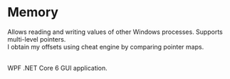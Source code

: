 # Memory
Allows reading and writing values of other Windows processes. Supports multi-level pointers.<br>
I obtain my offsets using cheat engine by comparing pointer maps.<br><br>

WPF .NET Core 6 GUI application.
